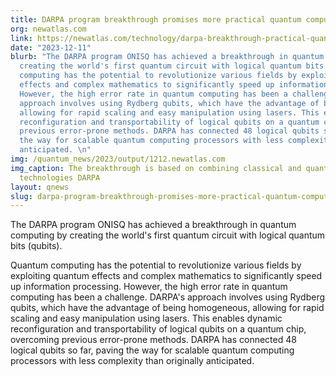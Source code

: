 ```yaml
---
title: DARPA program breakthrough promises more practical quantum computers
org: newatlas.com
link: https://newatlas.com/technology/darpa-breakthrough-practical-quantum-computers/
date: "2023-12-11"
blurb: "The DARPA program ONISQ has achieved a breakthrough in quantum computing by
  creating the world's first quantum circuit with logical quantum bits (qubits). \n\nQuantum
  computing has the potential to revolutionize various fields by exploiting quantum
  effects and complex mathematics to significantly speed up information processing.
  However, the high error rate in quantum computing has been a challenge. DARPA's
  approach involves using Rydberg qubits, which have the advantage of being homogeneous,
  allowing for rapid scaling and easy manipulation using lasers. This enables dynamic
  reconfiguration and transportability of logical qubits on a quantum chip, overcoming
  previous error-prone methods. DARPA has connected 48 logical qubits so far, paving
  the way for scalable quantum computing processors with less complexity than originally
  anticipated. \n"
img: /quantum_news/2023/output/1212.newatlas.com
img_caption: The breakthrough is based on combining classical and quantum computing
  technologies DARPA
layout: qnews
slug: darpa-program-breakthrough-promises-more-practical-quantum-computers
---
```


The DARPA program ONISQ has achieved a breakthrough in quantum computing by creating the world's first quantum circuit with logical quantum bits (qubits). 

Quantum computing has the potential to revolutionize various fields by exploiting quantum effects and complex mathematics to significantly speed up information processing. However, the high error rate in quantum computing has been a challenge. DARPA's approach involves using Rydberg qubits, which have the advantage of being homogeneous, allowing for rapid scaling and easy manipulation using lasers. This enables dynamic reconfiguration and transportability of logical qubits on a quantum chip, overcoming previous error-prone methods. DARPA has connected 48 logical qubits so far, paving the way for scalable quantum computing processors with less complexity than originally anticipated. 
